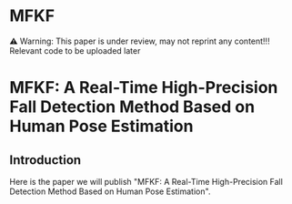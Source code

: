 # MFKF
⚠ Warning: This paper is under review, may not reprint any content!!!
Relevant code to be uploaded later
# MFKF: A Real-Time High-Precision Fall Detection Method Based on Human Pose Estimation

## Introduction
Here is the paper we will publish "MFKF: A Real-Time High-Precision Fall Detection Method Based on Human Pose Estimation". 

